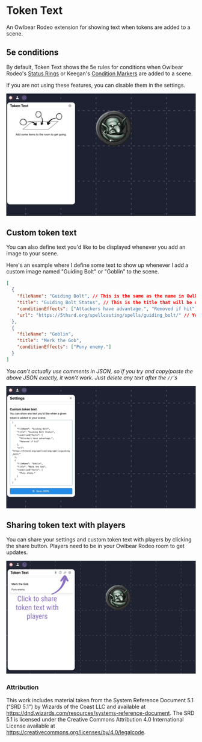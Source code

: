 # Token Text

An Owlbear Rodeo extension for showing text when tokens are added to a scene.

## 5e conditions

By default, Token Text shows the 5e rules for conditions when Owlbear Rodeo's [Status Rings](https://docs.owlbear.rodeo/docs/getting-started/) or Keegan's [Condition Markers](https://extensions.owlbear.rodeo/condition-markers) are added to a scene.

If you are not using these features, you can disable them in the settings.

![Demo of the builtin condition features.](https://raw.githubusercontent.com/swalschuler/condition-ref/main/src/assets/builtinDemo.gif)

## Custom token text

You can also define text you'd like to be displayed whenever you add an image to your scene.

Here's an example where I define some text to show up whenever I add a custom image named "Guiding Bolt" or "Goblin" to the scene.

```json
[
  {
    "fileName": "Guiding Bolt", // This is the same as the name in Owlbear Rodeo
    "title": "Guiding Bolt Status", // This is the title that will be displayed by Token Text
    "conditionEffects": ["Attackers have advantage.", "Removed if hit"],
    "url": "https://5thsrd.org/spellcasting/spells/guiding_bolt/" // You don't need to include a URL
  },
  {
    "fileName": "Goblin",
    "title": "Merk the Gob",
    "conditionEffects": ["Puny enemy."]
  }
]
```

_You can't actually use comments in JSON, so if you try and copy/paste the above JSON exactly, it won't work. Just delete any text after the `//`'s_

![Demo of adding some custom token text.](https://raw.githubusercontent.com/swalschuler/condition-ref/main/src/assets/customTokenDemo.gif)

## Sharing token text with players

You can share your settings and custom token text with players by clicking the share button. Players need to be in your Owlbear Rodeo room to get updates.

![Demo of adding some custom token text.](https://raw.githubusercontent.com/swalschuler/condition-ref/main/src/assets/shareInstructions.png)

### Attribution

This work includes material taken from the System Reference Document 5.1 (“SRD 5.1”) by Wizards of the Coast LLC and available at https://dnd.wizards.com/resources/systems-reference-document. The SRD 5.1 is licensed under the Creative Commons Attribution 4.0 International License available at https://creativecommons.org/licenses/by/4.0/legalcode.
